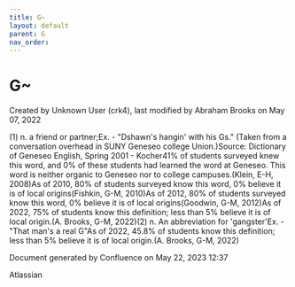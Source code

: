 ```yaml
---
title: G~
layout: default
parent: G
nav_order:
---
```


# G~

Created by  Unknown User (crk4), last modified by  Abraham Brooks on May 07, 2022

(1) n. a friend or partner;Ex. - &quot;Dshawn's hangin' with his Gs.&quot; (Taken from a conversation overhead in SUNY Geneseo college Union.)Source: Dictionary of Geneseo English, Spring 2001 - Kocher41% of students surveyed knew this word, and 0% of these students had learned the word at Geneseo. This word is neither organic to Geneseo nor to college campuses.(Klein, E-H, 2008)As of 2010, 80% of students surveyed know this word, 0% believe it is of local origins(Fishkin, G-M, 2010)As of 2012, 80% of students surveyed know this word, 0% believe it is of local origins(Goodwin, G-M, 2012)As of 2022, 75% of students know this definition; less than 5% believe it is of local origin.(A. Brooks, G-M, 2022)(2) n. An abbreviation for 'gangster'Ex. - &quot;That man's a real G&quot;As of 2022, 45.8% of students know this definition; less than 5% believe it is of local origin.(A. Brooks, G-M, 2022)

Document generated by Confluence on May 22, 2023 12:37

Atlassian
